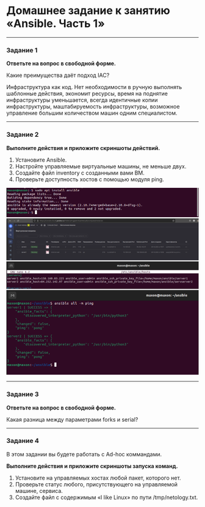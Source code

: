 # Домашнее задание к занятию «Ansible. Часть 1»


---

### Задание 1

**Ответьте на вопрос в свободной форме.**

Какие преимущества даёт подход IAC?

Инфраструктура как код.
Нет необходимости в ручную выполнять шаблонные действия, экономит ресурсы, время на поднятие инфраструктуры уменьшается, всегда идентичные копии инфраструктуры, маштабируемость инфраструктуры, возможное управление большим количеством машин одним специалистом. 

---

### Задание 2 

**Выполните действия и приложите скриншоты действий.**

1. Установите Ansible.
2. Настройте управляемые виртуальные машины, не меньше двух.
3. Создайте файл inventory с созданными вами ВМ.
4. Проверьте доступность хостов с помощью модуля ping.

![Установлен Анс](https://github.com/sizik0ff/public1/blob/main/Screenshot%20from%202023-10-29%2013-34-36.png)
![2 машины созданы](https://github.com/sizik0ff/public1/blob/main/Screenshot%20from%202023-10-29%2019-17-32.png)
![Фаил Hosts](https://github.com/sizik0ff/public1/blob/main/Screenshot%20from%202023-10-29%2019-16-31.png)
![Ping](https://github.com/sizik0ff/public1/blob/main/Screenshot%20from%202023-10-29%2019-16-59.png)

---

### Задание 3 

**Ответьте на вопрос в свободной форме.**

Какая разница между параметрами forks и serial? 

---

### Задание 4 

В этом задании вы будете работать с Ad-hoc коммандами.

**Выполните действия и приложите скриншоты запуска команд.**

1. Установите на управляемых хостах любой пакет, которого нет.
2. Проверьте статус любого, присутствующего на управляемой машине, сервиса. 
3. Создайте файл с содержимым «I like Linux» по пути /tmp/netology.txt.
 
